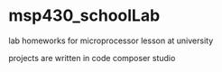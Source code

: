 # msp430_schoolLab
lab homeworks for microprocessor lesson at university

projects are written in code composer studio
